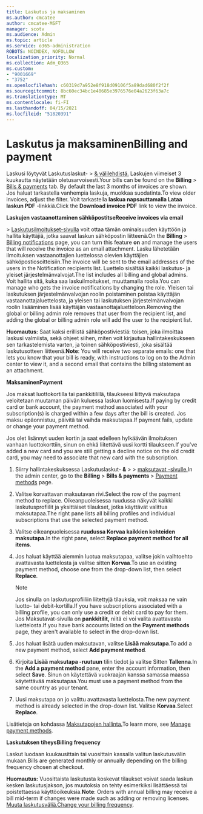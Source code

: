 ```yaml
---
title: Laskutus ja maksaminen
ms.author: cmcatee
author: cmcatee-MSFT
manager: scotv
ms.audience: Admin
ms.topic: article
ms.service: o365-administration
ROBOTS: NOINDEX, NOFOLLOW
localization_priority: Normal
ms.collection: Adm_O365
ms.custom:
- "9001669"
- "3752"
ms.openlocfilehash: c60319d7a952e8f918d09106f5a89dad680f2f2f
ms.sourcegitcommit: 8bc60ec34bc1e40685e3976576e04a2623f63a7c
ms.translationtype: MT
ms.contentlocale: fi-FI
ms.lasthandoff: 04/15/2021
ms.locfileid: "51820391"
---
```

# <a name="billing-and-payment"></a><span data-ttu-id="f8471-102">Laskutus ja maksaminen</span><span class="sxs-lookup"><span data-stu-id="f8471-102">Billing and payment</span></span>

<span data-ttu-id="f8471-103">Laskusi löytyvät Laskutuslaskut-   >  [& välilehdistä.](https://go.microsoft.com/fwlink/p/?linkid=848039)  Laskujen viimeiset 3 kuukautta näytetään oletusarvoisesti.</span><span class="sxs-lookup"><span data-stu-id="f8471-103">Your bills can be found on the **Billing** > [Bills & payments](https://go.microsoft.com/fwlink/p/?linkid=848039) tab.  By default the last 3 months of invoices are shown.</span></span>  <span data-ttu-id="f8471-104">Jos haluat tarkastella vanhempia laskuja, muokkaa suodatinta.</span><span class="sxs-lookup"><span data-stu-id="f8471-104">To view older invoices, adjust the filter.</span></span>  <span data-ttu-id="f8471-105">Voit tarkastella **laskua napsauttamalla Lataa laskun PDF** -linkkiä.</span><span class="sxs-lookup"><span data-stu-id="f8471-105">Click the **Download invoice PDF** link to view the invoice.</span></span>

<span data-ttu-id="f8471-106">**Laskujen vastaanottaminen sähköpostitse**</span><span class="sxs-lookup"><span data-stu-id="f8471-106">**Receive invoices via email**</span></span>

<span data-ttu-id="f8471-107">  >  [Laskutusilmoitukset-sivulla](https://go.microsoft.com/fwlink/p/?linkid=853212) voit ottaa tämän  ominaisuuden käyttöön ja hallita käyttäjiä, jotka saavat laskun sähköpostin liitteenä.</span><span class="sxs-lookup"><span data-stu-id="f8471-107">On the **Billing** > [Billing notifications](https://go.microsoft.com/fwlink/p/?linkid=853212) page, you can turn this feature **on** and manage the users that will receive the invoice as an email attachment.</span></span> <span data-ttu-id="f8471-108">Lasku lähetetään ilmoituksen vastaanottajien luettelossa olevien käyttäjien sähköpostiosoitteisiin.</span><span class="sxs-lookup"><span data-stu-id="f8471-108">The invoice will be sent to the email addresses of the users in the Notification recipients list.</span></span> <span data-ttu-id="f8471-109">Luettelo sisältää kaikki laskutus- ja yleiset järjestelmänvalvojat.</span><span class="sxs-lookup"><span data-stu-id="f8471-109">The list includes all billing and global admins.</span></span>  <span data-ttu-id="f8471-110">Voit hallita sitä, kuka saa laskuilmoitukset, muuttamalla roolia.</span><span class="sxs-lookup"><span data-stu-id="f8471-110">You can manage who gets the invoice notifications by changing the role.</span></span>  <span data-ttu-id="f8471-111">Yleisen tai laskutuksen järjestelmänvalvojan roolin poistaminen poistaa käyttäjän vastaanottajaluettelosta, ja yleisen tai laskutuksen järjestelmänvalvojan roolin lisääminen lisää käyttäjän vastaanottajaluetteloon.</span><span class="sxs-lookup"><span data-stu-id="f8471-111">Removing the global or billing admin role removes that user from the recipient list, and adding the global or billing admin role will add the user to the recipient list.</span></span>

<span data-ttu-id="f8471-112">**Huomautus:** Saat kaksi erillistä sähköpostiviestiä: toisen, joka ilmoittaa laskusi valmiista, sekä ohjeet siihen, miten voit kirjautua hallintakeskukseen sen tarkastelemista varten, ja toinen sähköpostiviesti, joka sisältää laskutusotteen liitteenä.</span><span class="sxs-lookup"><span data-stu-id="f8471-112">**Note**: You will receive two separate emails: one that lets you know that your bill is ready, with instructions to log on to the Admin center to view it, and a second email that contains the billing statement as an attachment.</span></span>

<span data-ttu-id="f8471-113">**Maksaminen**</span><span class="sxs-lookup"><span data-stu-id="f8471-113">**Payment**</span></span>

<span data-ttu-id="f8471-114">Jos maksat luottokortilla tai pankkitilillä, tilaukseesi liittyvä maksutapa veloitetaan muutaman päivän kuluessa laskun luomisesta.</span><span class="sxs-lookup"><span data-stu-id="f8471-114">If paying by credit card or bank account, the payment method associated with your subscription(s) is charged within a few days after the bill is created.</span></span> <span data-ttu-id="f8471-115">Jos maksu epäonnistuu, päivitä tai vaihda maksutapaa.</span><span class="sxs-lookup"><span data-stu-id="f8471-115">If payment fails, update or change your payment method.</span></span>

<span data-ttu-id="f8471-116">Jos olet lisännyt uuden kortin ja saat edelleen hylkäävän ilmoituksen vanhaan luottokorttiin, sinun on ehkä liitettävä uusi kortti tilaukseen.</span><span class="sxs-lookup"><span data-stu-id="f8471-116">If you've added a new card and you are still getting a decline notice on the old credit card, you may need to associate that new card with the subscription.</span></span>

1. <span data-ttu-id="f8471-117">Siirry hallintakeskuksessa Laskutuslaskut- **&**  >    >  [maksutavat -sivulle.](https://go.microsoft.com/fwlink/p/?linkid=2018806)</span><span class="sxs-lookup"><span data-stu-id="f8471-117">In the admin center, go to the **Billing** > **Bills & payments** > [Payment methods](https://go.microsoft.com/fwlink/p/?linkid=2018806) page.</span></span>

2. <span data-ttu-id="f8471-118">Valitse korvattavan maksutavan rivi.</span><span class="sxs-lookup"><span data-stu-id="f8471-118">Select the row of the payment method to replace.</span></span> <span data-ttu-id="f8471-119">Oikeanpuoleisessa ruudussa näkyvät kaikki laskutusprofiilit ja yksittäiset tilaukset, jotka käyttävät valittua maksutapaa.</span><span class="sxs-lookup"><span data-stu-id="f8471-119">The right pane lists all billing profiles and individual subscriptions that use the selected payment method.</span></span>

3. <span data-ttu-id="f8471-120">Valitse oikeanpuoleisessa **ruudussa Korvaa kaikkien kohteiden maksutapa.**</span><span class="sxs-lookup"><span data-stu-id="f8471-120">In the right pane, select **Replace payment method for all items**.</span></span>

4. <span data-ttu-id="f8471-121">Jos haluat käyttää aiemmin luotua maksutapaa, valitse jokin vaihtoehto avattavasta luettelosta ja valitse sitten **Korvaa**.</span><span class="sxs-lookup"><span data-stu-id="f8471-121">To use an existing payment method, choose one from the drop-down list, then select **Replace**.</span></span>

    > [!NOTE]
    > <span data-ttu-id="f8471-122">Jos sinulla on laskutusprofiiliin liitettyjä tilauksia, voit maksaa ne vain luotto- tai debit-kortilla.</span><span class="sxs-lookup"><span data-stu-id="f8471-122">If you have subscriptions associated with a billing profile, you can only use a credit or debit card to pay for them.</span></span> <span data-ttu-id="f8471-123">Jos Maksutavat-sivulla on **pankkitilit,** niitä ei voi valita avattavasta luettelosta.</span><span class="sxs-lookup"><span data-stu-id="f8471-123">If you have bank accounts listed on the **Payment methods** page, they aren't available to select in the drop-down list.</span></span>

5. <span data-ttu-id="f8471-124">Jos haluat lisätä uuden maksutavan, valitse **Lisää maksutapa**.</span><span class="sxs-lookup"><span data-stu-id="f8471-124">To add a new payment method, select **Add payment method**.</span></span>

6. <span data-ttu-id="f8471-125">Kirjoita **Lisää maksutapa -ruutuun** tilin tiedot ja valitse Sitten **Tallenna**.</span><span class="sxs-lookup"><span data-stu-id="f8471-125">In the **Add a payment method** pane, enter the account information, then select **Save**.</span></span> <span data-ttu-id="f8471-126">Sinun on käytettävä vuokraajan kanssa samassa maassa käytettävää maksutapaa.</span><span class="sxs-lookup"><span data-stu-id="f8471-126">You must use a payment method from the same country as your tenant.</span></span>

7. <span data-ttu-id="f8471-127">Uusi maksutapa on jo valittu avattavasta luettelosta.</span><span class="sxs-lookup"><span data-stu-id="f8471-127">The new payment method is already selected in the drop-down list.</span></span> <span data-ttu-id="f8471-128">Valitse **Korvaa**.</span><span class="sxs-lookup"><span data-stu-id="f8471-128">Select **Replace**.</span></span>

<span data-ttu-id="f8471-129">Lisätietoja on kohdassa [Maksutapojen hallinta.](https://docs.microsoft.com/microsoft-365/commerce/billing-and-payments/manage-payment-methods)</span><span class="sxs-lookup"><span data-stu-id="f8471-129">To learn more, see [Manage payment methods](https://docs.microsoft.com/microsoft-365/commerce/billing-and-payments/manage-payment-methods).</span></span>

<span data-ttu-id="f8471-130">**Laskutuksen tiheys**</span><span class="sxs-lookup"><span data-stu-id="f8471-130">**Billing frequency**</span></span>

<span data-ttu-id="f8471-131">Laskut luodaan kuukausittain tai vuosittain kassalla valitun laskutusvälin mukaan.</span><span class="sxs-lookup"><span data-stu-id="f8471-131">Bills are generated monthly or annually depending on the billing frequency chosen at checkout.</span></span>  

<span data-ttu-id="f8471-132">**Huomautus:** Vuosittaista laskutusta koskevat tilaukset voivat saada laskun kesken laskutusjakson, jos muutoksia on tehty esimerkiksi lisättäessä tai poistettaessa käyttöoikeuksia.</span><span class="sxs-lookup"><span data-stu-id="f8471-132">**Note**: Orders with annual billing may receive a bill mid-term if changes were made such as adding or removing licenses.</span></span> <span data-ttu-id="f8471-133">[Muuta laskutusväliä.](https://docs.microsoft.com/microsoft-365/commerce/billing-and-payments/change-payment-frequency)</span><span class="sxs-lookup"><span data-stu-id="f8471-133">[Change your billing frequency](https://docs.microsoft.com/microsoft-365/commerce/billing-and-payments/change-payment-frequency).</span></span>
